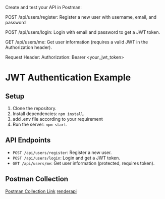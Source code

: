 Create and test your API in Postman:

POST /api/users/register: Register a new user with username, email, and password

POST /api/users/login: Login with email and password to get a JWT token.

GET /api/users/me: Get user information (requires a valid JWT in the Authorization header).

Request Header: Authorization: Bearer <your_jwt_token>

# JWT Authentication Example

## Setup

1. Clone the repository.
2. Install dependencies: `npm install`.
3. add .env file according to your requirement
4. Run the server: `npm start`.

## API Endpoints

- `POST /api/users/register`: Register a new user.
- `POST /api/users/login`: Login and get a JWT token.
- `GET /api/users/me`: Get user information (protected, requires token).

## Postman Collection

[Postman Collection Link](https://www.postman.com/)
[renderapi](https://jwt-authentication-dyhn.onrender.com/api/users/me)